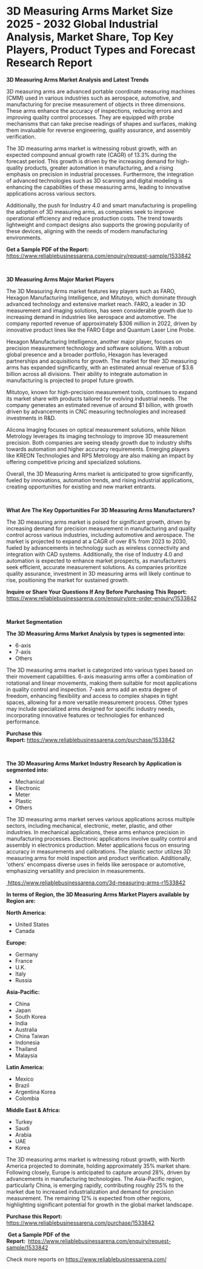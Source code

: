 <p><h1>3D Measuring Arms Market Size 2025 - 2032 Global Industrial Analysis, Market Share, Top Key Players, Product Types and Forecast Research Report</h1></p><p><strong>3D Measuring Arms Market Analysis and Latest Trends</strong></p>
<p><p>3D measuring arms are advanced portable coordinate measuring machines (CMM) used in various industries such as aerospace, automotive, and manufacturing for precise measurement of objects in three dimensions. These arms enhance the accuracy of inspections, reducing errors and improving quality control processes. They are equipped with probe mechanisms that can take precise readings of shapes and surfaces, making them invaluable for reverse engineering, quality assurance, and assembly verification.</p><p>The 3D measuring arms market is witnessing robust growth, with an expected compound annual growth rate (CAGR) of 13.3% during the forecast period. This growth is driven by the increasing demand for high-quality products, greater automation in manufacturing, and a rising emphasis on precision in industrial processes. Furthermore, the integration of advanced technologies such as 3D scanning and digital modeling is enhancing the capabilities of these measuring arms, leading to innovative applications across various sectors.</p><p>Additionally, the push for Industry 4.0 and smart manufacturing is propelling the adoption of 3D measuring arms, as companies seek to improve operational efficiency and reduce production costs. The trend towards lightweight and compact designs also supports the growing popularity of these devices, aligning with the needs of modern manufacturing environments.</p></p>
<p><strong>Get a Sample PDF of the Report:&nbsp;</strong> <a href="https://www.reliablebusinessarena.com/enquiry/request-sample/1533842?utm_campaign=1948&utm_medium=2&utm_source=Github&utm_content=ia&utm_term=27022025&utm_id=3d-measuring-arms">https://www.reliablebusinessarena.com/enquiry/request-sample/1533842</a></p>
<p>&nbsp;</p>
<p><strong>3D Measuring Arms Major Market Players</strong></p>
<p><p>The 3D Measuring Arms market features key players such as FARO, Hexagon Manufacturing Intelligence, and Mitutoyo, which dominate through advanced technology and extensive market reach. FARO, a leader in 3D measurement and imaging solutions, has seen considerable growth due to increasing demand in industries like aerospace and automotive. The company reported revenue of approximately $306 million in 2022, driven by innovative product lines like the FARO Edge and Quantum Laser Line Probe.</p><p>Hexagon Manufacturing Intelligence, another major player, focuses on precision measurement technology and software solutions. With a robust global presence and a broader portfolio, Hexagon has leveraged partnerships and acquisitions for growth. The market for their 3D measuring arms has expanded significantly, with an estimated annual revenue of $3.6 billion across all divisions. Their ability to integrate automation in manufacturing is projected to propel future growth.</p><p>Mitutoyo, known for high-precision measurement tools, continues to expand its market share with products tailored for evolving industrial needs. The company generates an estimated revenue of around $1 billion, with growth driven by advancements in CNC measuring technologies and increased investments in R&D.</p><p>Alicona Imaging focuses on optical measurement solutions, while Nikon Metrology leverages its imaging technology to improve 3D measurement precision. Both companies are seeing steady growth due to industry shifts towards automation and higher accuracy requirements. Emerging players like KREON Technologies and RPS Metrology are also making an impact by offering competitive pricing and specialized solutions.</p><p>Overall, the 3D Measuring Arms market is anticipated to grow significantly, fueled by innovations, automation trends, and rising industrial applications, creating opportunities for existing and new market entrants.</p></p>
<p>&nbsp;</p>
<p><strong>What Are The Key Opportunities For 3D Measuring Arms Manufacturers?</strong></p>
<p><p>The 3D measuring arms market is poised for significant growth, driven by increasing demand for precision measurement in manufacturing and quality control across various industries, including automotive and aerospace. The market is projected to expand at a CAGR of over 8% from 2023 to 2030, fueled by advancements in technology such as wireless connectivity and integration with CAD systems. Additionally, the rise of Industry 4.0 and automation is expected to enhance market prospects, as manufacturers seek efficient, accurate measurement solutions. As companies prioritize quality assurance, investment in 3D measuring arms will likely continue to rise, positioning the market for sustained growth.</p></p>
<p><strong>Inquire or Share Your Questions If Any Before Purchasing This Report:</strong> <a href="https://www.reliablebusinessarena.com/enquiry/pre-order-enquiry/1533842?utm_campaign=1948&utm_medium=2&utm_source=Github&utm_content=ia&utm_term=27022025&utm_id=3d-measuring-arms">https://www.reliablebusinessarena.com/enquiry/pre-order-enquiry/1533842</a></p>
<p>&nbsp;</p>
<p><strong>Market Segmentation</strong></p>
<p><strong>The 3D Measuring Arms Market Analysis by types is segmented into:</strong></p>
<p><ul><li>6-axis</li><li>7-axis</li><li>Others</li></ul></p>
<p><p>The 3D measuring arms market is categorized into various types based on their movement capabilities. 6-axis measuring arms offer a combination of rotational and linear movements, making them suitable for most applications in quality control and inspection. 7-axis arms add an extra degree of freedom, enhancing flexibility and access to complex shapes in tight spaces, allowing for a more versatile measurement process. Other types may include specialized arms designed for specific industry needs, incorporating innovative features or technologies for enhanced performance.</p></p>
<p><strong>Purchase this Report:&nbsp;</strong><a href="https://www.reliablebusinessarena.com/purchase/1533842?utm_campaign=1948&utm_medium=2&utm_source=Github&utm_content=ia&utm_term=27022025&utm_id=3d-measuring-arms">https://www.reliablebusinessarena.com/purchase/1533842</a></p>
<p>&nbsp;</p>
<p><strong>The 3D Measuring Arms Market Industry Research by Application is segmented into:</strong></p>
<p><ul><li>Mechanical</li><li>Electronic</li><li>Meter</li><li>Plastic</li><li>Others</li></ul></p>
<p><p>The 3D measuring arms market serves various applications across multiple sectors, including mechanical, electronic, meter, plastic, and other industries. In mechanical applications, these arms enhance precision in manufacturing processes. Electronic applications involve quality control and assembly in electronics production. Meter applications focus on ensuring accuracy in measurements and calibrations. The plastic sector utilizes 3D measuring arms for mold inspection and product verification. Additionally, 'others' encompass diverse uses in fields like aerospace or automotive, emphasizing versatility and precision in measurements.</p></p>
<p><a href="https://www.reliablebusinessarena.com/3d-measuring-arms-r1533842?utm_campaign=1948&utm_medium=2&utm_source=Github&utm_content=ia&utm_term=27022025&utm_id=3d-measuring-arms">&nbsp;https://www.reliablebusinessarena.com/3d-measuring-arms-r1533842</a></p>
<p><strong>In terms of Region, the 3D Measuring Arms Market Players available by Region are:</strong></p>
<p>
    <p> <strong> North America: </strong>
        <ul>
            <li>United States</li>
            <li>Canada</li>
        </ul>
        </p> 
    <p> <strong> Europe: </strong>
        <ul>
            <li>Germany</li>
            <li>France</li>
            <li>U.K.</li>
            <li>Italy</li>
            <li>Russia</li>
        </ul>
        </p> 
    <p> <strong> Asia-Pacific: </strong>
        <ul>
            <li>China</li>
            <li>Japan</li>
            <li>South Korea</li>
            <li>India</li>
            <li>Australia</li>
            <li>China Taiwan</li>
            <li>Indonesia</li>
            <li>Thailand</li>
            <li>Malaysia</li>
        </ul>
        </p> 
    <p> <strong> Latin America: </strong>
        <ul>
            <li>Mexico</li>
            <li>Brazil</li>
            <li>Argentina Korea</li>
            <li>Colombia</li>
        </ul>
        </p> 
    <p> <strong> Middle East & Africa: </strong>
        <ul>
            <li>Turkey</li>
            <li>Saudi</li>
            <li>Arabia</li>
            <li>UAE</li>
            <li>Korea</li>
        </ul>
    </p>
    </p>
<p><p>The 3D measuring arms market is witnessing robust growth, with North America projected to dominate, holding approximately 35% market share. Following closely, Europe is anticipated to capture around 28%, driven by advancements in manufacturing technologies. The Asia-Pacific region, particularly China, is emerging rapidly, contributing roughly 25% to the market due to increased industrialization and demand for precision measurement. The remaining 12% is expected from other regions, highlighting significant potential for growth in the global market landscape.</p></p>
<p><strong>Purchase this Report: </strong><a href="https://www.reliablebusinessarena.com/purchase/1533842?utm_campaign=1948&utm_medium=2&utm_source=Github&utm_content=ia&utm_term=27022025&utm_id=3d-measuring-arms">https://www.reliablebusinessarena.com/purchase/1533842</a></p>
<p>&nbsp;<strong>Get a Sample PDF of the Report:&nbsp;&nbsp;</strong><a href="https://www.reliablebusinessarena.com/enquiry/request-sample/1533842?utm_campaign=1948&utm_medium=2&utm_source=Github&utm_content=ia&utm_term=27022025&utm_id=3d-measuring-arms">https://www.reliablebusinessarena.com/enquiry/request-sample/1533842</a></p>
<p><strong></strong></p>
<p>Check more reports on <a href="https://www.reliablebusinessarena.com/?utm_campaign=1948&utm_medium=2&utm_source=Github&utm_content=ia&utm_term=27022025&utm_id=3d-measuring-arms">https://www.reliablebusinessarena.com/</a></p>